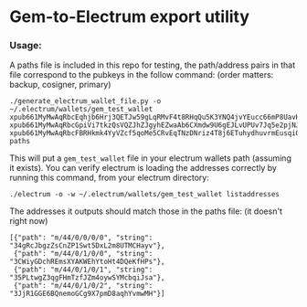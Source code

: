 # Gem-to-Electrum export utility


### Usage:
A paths file is included in this repo for testing, the path/address pairs in that file correspond to the pubkeys in the follow command: (order matters: backup, cosigner, primary)

    ./generate_electrum_wallet_file.py -o ~/.electrum/wallets/gem_test_wallet xpub661MyMwAqRbcEqhjb6Hrj3QETJw59gLqRMvF4t8RHqQu5K3YNQ4jvYEucc66mP8UavH4upK4WCoyUM3t1F1nQRAQgB8nqNWVNcYJKRksXbe xpub661MyMwAqRbcGpiVi7tkzQsVQZJhZJgyhEZwaAb6CXmdw9U6gEJLvUPUv7Jq5e2pjNJFXfXyCqgkeTDC88Nu4Gp1BhMNWCugPM5LvPqdKvo xpub661MyMwAqRbcFBRHkmk4YyVZcf5qoMe5CRvEqTNzDNriz4T8j6ETuhydhuvrmEusqiQUsAp6yB4YppuB4YmnDzqtWC49iqBdM7Kc6c2PjX9 paths

This will put a `gem_test_wallet` file in your electrum wallets path (assuming it exists). You can verify electrum is loading the addresses correctly by running this command, from your electrum directory:

    ./electrum -o -w ~/.electrum/wallets/gem_test_wallet listaddresses

The addresses it outputs should match those in the paths file: (it doesn't right now)

    [{"path": "m/44/0/0/0/0", "string": "34gRcJbgzZsCnZP1Swt5DxL2m8UTMCHayv"},
     {"path": "m/44/0/1/0/0", "string": "3CWiyGDchREmsXYAKWEhYtoHt4DQeKfHPs"},
     {"path": "m/44/0/1/0/1", "string": "35PLtwgZ3qgFHmTzfJZm4oywSYMcbqiJsa"},
     {"path": "m/44/0/1/0/2", "string": "3JjR1GGE6BQnemoGCg9X7pmD8aqhYvmwMH"}]
